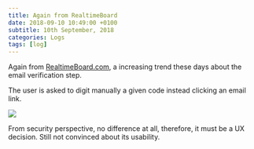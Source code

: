```yaml
---
title: Again from RealtimeBoard
date: 2018-09-10 10:49:00 +0100
subtitle: 10th September, 2018
categories: Logs
tags: [log]
---
```


Again from [RealtimeBoard.com](https://realtimeboard.com), a increasing trend these days about the email verification step.

The user is asked to digit manually a given code instead clicking an email link.

![](/assets/log/n652_screen-shot-2018-09-10-at-14.28.21.png)

From security perspective, no difference at all, therefore, it must be a UX decision. Still not convinced about its usability.